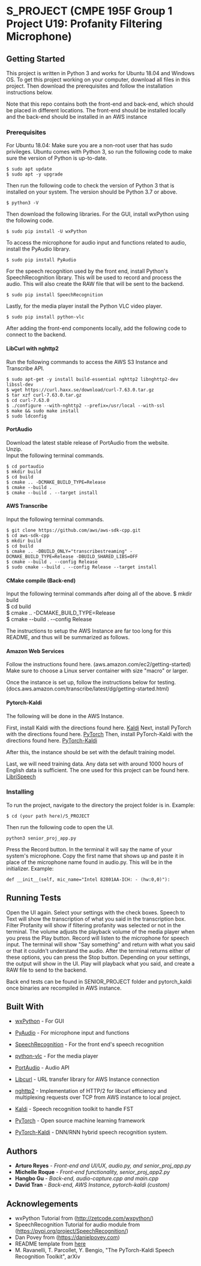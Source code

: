 # S_PROJECT (CMPE 195F Group 1 Project U19: Profanity Filtering Microphone)

## Getting Started
This project is written in Python 3 and works for Ubuntu 18.04 and Windows OS. To get this project working on your computer, download all files in this project. Then download the prerequisites and follow the installation instructions below.

Note that this repo contains both the front-end and back-end, which should be placed in different locations. The front-end should be installed locally and the back-end should be installed in an AWS instance 

### Prerequisites
For Ubuntu 18.04:
Make sure you are a non-root user that has sudo privileges. Ubuntu comes with Python 3, so run the following code to make sure the version of Python is up-to-date.
```
$ sudo apt update
$ sudo apt -y upgrade 
```
Then run the following code to check the version of Python 3 that is installed on your system. The version should be Python 3.7 or above.
```
$ python3 -V
```
Then download the following libraries. 
For the GUI, install wxPython using the following code.
```
$ sudo pip install -U wxPython
```
To access the microphone for audio input and functions related to audio, install the PyAudio library.
```
$ sudo pip install PyAudio
```
For the speech recognition used by the front end, install Python's SpeechRecognition library. This will be used to record and process the audio. This will also create the RAW file that will be sent to the backend.
```
$ sudo pip install SpeechRecognition
```
Lastly, for the media player install the Python VLC video player.
```
$ sudo pip install python-vlc
```
After adding the front-end components locally, add the following code to connect to the backend.

#### LibCurl with nghttp2

Run the following commands to access the AWS S3 Instance and Transcribe API.
```
$ sudo apt-get -y install build-essential nghttp2 libnghttp2-dev libssl-dev   
$ wget https://curl.haxx.se/download/curl-7.63.0.tar.gz   
$ tar xzf curl-7.63.0.tar.gz    
$ cd curl-7.63.0    
$ ./configure --with-nghttp2 --prefix=/usr/local --with-ssl   
$ make && sudo make install   
$ sudo ldconfig   
```

#### PortAudio

Download the latest stable release of PortAudio from the website.  
Unzip.  
Input the following terminal commands.  

```
$ cd portaudio  
$ mkdir build  
$ cd build  
$ cmake .. -DCMAKE_BUILD_TYPE=Release  
$ cmake --build .  
$ cmake --build . --target install  
```

#### AWS Transcribe

Input the following terminal commands.
```
$ git clone https://github.com/aws/aws-sdk-cpp.git  
$ cd aws-sdk-cpp  
$ mkdir build  
$ cd build  
$ cmake .. -DBUILD_ONLY="transcribestreaming" -DCMAKE_BUILD_TYPE=Release -DBUILD_SHARED_LIBS=OFF  
$ cmake --build . --config Release  
$ sudo cmake --build . --config Release --target install  
```

#### CMake compile (Back-end)

Input the following terminal commands after doing all of the above.
$ mkdir build  
$ cd build  
$ cmake .. -DCMAKE_BUILD_TYPE=Release  
$ cmake --build . --config Release  

The instructions to setup the AWS Instance are far too long for this README, and thus will be summarized as follows.

#### Amazon Web Services
Follow the instructions found here. (aws.amazon.com/ec2/getting-started)
Make sure to choose a Linux server container with size "macro" or larger.

Once the instance is set up, follow the instructions below for testing.
(docs.aws.amazon.com/transcribe/latest/dg/getting-started.html)

#### Pytorch-Kaldi
The following will be done in the AWS Instance.

First, install Kaldi with the directions found here. [Kaldi](https://github.com/kaldi-asr/kaldi)
Next, install PyTorch with the directions found here. [PyTorch](https://pytorch.org)
Then, install PyTorch-Kaldi with the directions found here. [PyTorch-Kaldi](https://github.com/mravanelli/pytorch-kaldi)

After this, the instance should be set with the default training model.

Last, we will need training data. Any data set with around 1000 hours of English data is sufficient. The one used for this project can be found here. [LibriSpeech](www.openslr.org/12)

### Installing
To run the project, navigate to the directory the project folder is in.
Example:
```
$ cd (your path here)/S_PROJECT
```
Then run the following code to open the UI.
```
python3 senior_proj_app.py
```
Press the Record button. In the terminal it will say the name of your system's microphone. Copy the first name that shows up and paste it in place of the microphone name found in audio.py. This will be in the initializer.
Example:
```
def __init__(self, mic_name="Intel 82801AA-ICH: - (hw:0,0)"):
```

## Running Tests
Open the UI again. Select your settings with the check boxes. Speech to Text will show the transcription of what you said in the transcription box. Filter Profanity will show if filtering profanity was selected or not in the terminal. The volume adjusts the playback volume of the media player when you press the Play button. Record will listen to the microphone for speech input. The terminal will show "Say something" and return with what you said or that it couldn't understand the audio. After the terminal returns either of these options, you can press the Stop button. Depending on your settings, the output will show in the UI. Play will playback what you said, and create a RAW file to send to the backend.

Back end tests can be found in SENIOR_PROJECT folder and pytorch_kaldi once binaries are recompiled in AWS instance.

## Built With
* [wxPython](https://wxpython.org/pages/downloads/index.html) - For GUI
* [PyAudio](https://pypi.org/project/PyAudio/) - For microphone input and functions
* [SpeechRecognition](https://pypi.org/project/SpeechRecognition/) - For the front end's speech recognition
* [python-vlc](https://pypi.org/project/python-vlc/) - For the media player

* [PortAudio](https://www.portaudio.com) - Audio API 
* [Libcurl](https://curl.haxx.se/libcurl) - URL transfer library for AWS Instance connection
* [nghttp2](https://nghhttp2.org) - Implementation of HTTP/2 for libcurl efficiency and multiplexing requests over TCP from AWS instance to local project.

* [Kaldi](https://kaldi-asr.org) - Speech recognition toolkit to handle FST
* [PyTorch](https://pytorch.org) - Open source machine learning framework
* [PyTorch-Kaldi](https://github.com/mravanelli/pytorch-kaldi) - DNN/RNN hybrid speech recognition system.

## Authors
* **Arturo Reyes** - *Front-end and UI/UX, audio.py, and senior_proj_app.py* 
* **Michelle Roque** - *Front-end functionality, senior_proj_app2.py*
* **Hangbo Gu** - *Back-end, audio-capture.cpp and main.cpp*
* **David Tran** - *Back-end, AWS Instance, pytorch-kaldi (custom)*

## Acknowlegements
* wxPython Tutorial from (http://zetcode.com/wxpython/)
* SpeechRecognition Tutorial for audio module from (https://pypi.org/project/SpeechRecognition/)
* Dan Povey from (https://danielpovey.com)
* README template from [here](https://gist.github.com/PurpleBooth/109311bb0361f32d87a2#project-title)
* M. Ravanelli, T. Parcollet, Y. Bengio, "The PyTorch-Kaldi Speech Recognition Toolkit", arXiv

